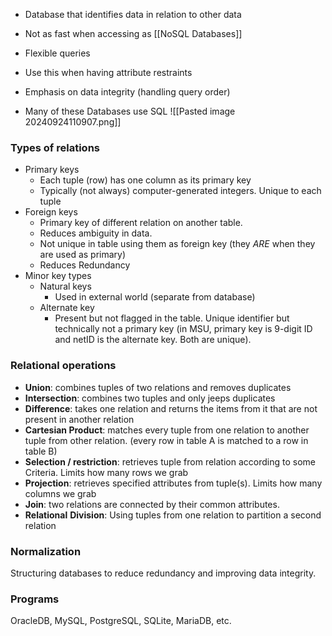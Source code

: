 - Database that identifies data in relation to other data 
- Not as fast when accessing as [[NoSQL Databases]]
- Flexible queries
- Use this when having attribute restraints
- Emphasis on data integrity (handling query order)


- Many of these Databases use SQL
![[Pasted image 20240924110907.png]]

### Types of relations 
- Primary keys
	- Each tuple (row) has one column as its primary key 
	- Typically (not always) computer-generated integers. Unique to each tuple
- Foreign keys
	- Primary key of different relation on another table.
	- Reduces ambiguity in data. 
	- Not unique in table using them as foreign key (they _ARE_ when they are used as primary)
	- Reduces Redundancy
- Minor key types 
	- Natural keys
		- Used in external world (separate from database)
	- Alternate key
		- Present but not flagged in the table. Unique identifier but technically not a primary key (in MSU, primary key is 9-digit ID and netID is the alternate key. Both are unique).

### Relational operations 
- **Union**: combines tuples of two relations and removes duplicates
- **Intersection**: combines two tuples and only jeeps duplicates
- **Difference**: takes one relation and returns the items from it that are not present in another relation
- **Cartesian Product**: matches every tuple from one relation to another tuple from other relation. (every row in table A is matched to a row in table B)
- **Selection / restriction**: retrieves tuple from relation according to some Criteria. Limits how many rows we grab 
- **Projection**: retrieves specified attributes from tuple(s). Limits how many columns we grab
- **Join**: two relations are connected by their common attributes.
- **Relational** **Division**: Using tuples from one relation to partition a second relation

### Normalization
Structuring databases to reduce redundancy and improving data integrity.

### Programs
OracleDB, MySQL, PostgreSQL, SQLite, MariaDB, etc.